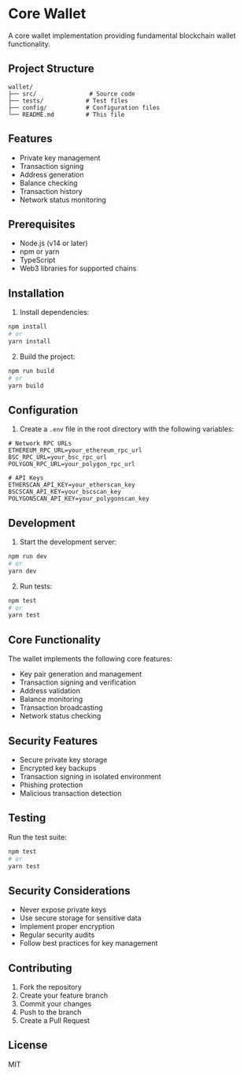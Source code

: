 # Core Wallet

A core wallet implementation providing fundamental blockchain wallet functionality.

## Project Structure
```
wallet/
├── src/               # Source code
├── tests/            # Test files
├── config/           # Configuration files
└── README.md         # This file
```

## Features
- Private key management
- Transaction signing
- Address generation
- Balance checking
- Transaction history
- Network status monitoring

## Prerequisites
- Node.js (v14 or later)
- npm or yarn
- TypeScript
- Web3 libraries for supported chains

## Installation
1. Install dependencies:
```bash
npm install
# or
yarn install
```

2. Build the project:
```bash
npm run build
# or
yarn build
```

## Configuration
1. Create a `.env` file in the root directory with the following variables:
```
# Network RPC URLs
ETHEREUM_RPC_URL=your_ethereum_rpc_url
BSC_RPC_URL=your_bsc_rpc_url
POLYGON_RPC_URL=your_polygon_rpc_url

# API Keys
ETHERSCAN_API_KEY=your_etherscan_key
BSCSCAN_API_KEY=your_bscscan_key
POLYGONSCAN_API_KEY=your_polygonscan_key
```

## Development
1. Start the development server:
```bash
npm run dev
# or
yarn dev
```

2. Run tests:
```bash
npm test
# or
yarn test
```

## Core Functionality
The wallet implements the following core features:
- Key pair generation and management
- Transaction signing and verification
- Address validation
- Balance monitoring
- Transaction broadcasting
- Network status checking

## Security Features
- Secure private key storage
- Encrypted key backups
- Transaction signing in isolated environment
- Phishing protection
- Malicious transaction detection

## Testing
Run the test suite:
```bash
npm test
# or
yarn test
```

## Security Considerations
- Never expose private keys
- Use secure storage for sensitive data
- Implement proper encryption
- Regular security audits
- Follow best practices for key management

## Contributing
1. Fork the repository
2. Create your feature branch
3. Commit your changes
4. Push to the branch
5. Create a Pull Request

## License
MIT 